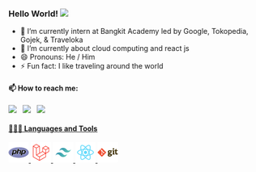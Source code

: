   ### Hello World!  <img src="https://github.com/sciencepal/sciencepal/blob/master/assets/Hi.gif" width="29px">
  
  - 🔭 I’m currently intern at Bangkit Academy led by Google, Tokopedia, Gojek, & Traveloka
  - 🌱 I’m currently about cloud computing and react js
  - 😄 Pronouns: He / Him
  - ⚡ Fun fact: I like traveling around the world
  
  #### 📫 How to reach me:
  
[<img src="https://img.icons8.com/color/48/000000/linkedin.png" width="3.5%"/>](https://www.linkedin.com/in/kalammd/)  &nbsp; [<img src="https://img.icons8.com/fluent/48/000000/instagram-new.png" width="3.5%"/>](https://www.instagram.com/kalam.m.d/)  &nbsp; <a href="mailto:akunkerjakalam@gmail.com"> <img src="https://img.icons8.com/fluent/48/000000/gmail.png" width="3.5%"/>
  
  #### 👨🏻‍💻 Languages and Tools <br />
  <code><img height="40" src="https://raw.githubusercontent.com/github/explore/80688e429a7d4ef2fca1e82350fe8e3517d3494d/topics/php/php.png"></code>
  <code><img height="40" src="https://raw.githubusercontent.com/github/explore/80688e429a7d4ef2fca1e82350fe8e3517d3494d/topics/laravel/laravel.png"></code>
  <code><img height="40" src="https://raw.githubusercontent.com/github/explore/80688e429a7d4ef2fca1e82350fe8e3517d3494d/topics/tailwind/tailwind.png"></code>
  <code><img height="40" src="https://raw.githubusercontent.com/github/explore/80688e429a7d4ef2fca1e82350fe8e3517d3494d/topics/react/react.png"></code>
  <code><img height="40" src="https://raw.githubusercontent.com/github/explore/80688e429a7d4ef2fca1e82350fe8e3517d3494d/topics/git/git.png"></code>
  
